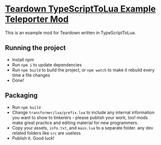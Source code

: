 # [Teardown TypeScriptToLua Example Teleporter Mod](https://github.com/blackshibe/teardown-tstl-example-mod)

This is an example mod for Teardown written in TypeScriptToLua.

## Running the project

-   Install npm
-   Run `npm i` to update dependencies
-   Run `npm build` to build the project, or `npm watch` to make it rebuild every time a file changes
-   Done!

## Packaging

-   Run `npm build`
-   Change `transformer/lua/prefix.lua` to include any internal information you want to show to tinkerers - please publish your work, too! mods make great practice and editing material for new programmers.
-   Copy your assets, `info.txt`, and `main.lua` to a separate folder. any dev related folders like `src` are useless
-   Publish it. Good luck!
